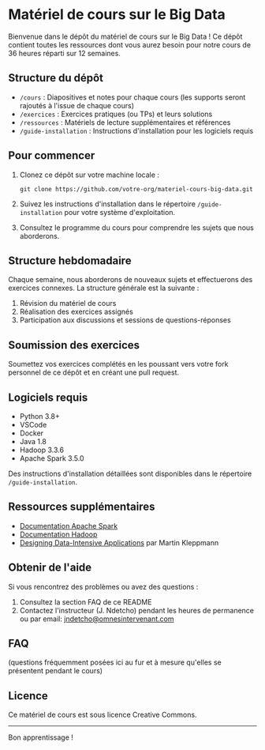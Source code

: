 # Matériel de cours sur le Big Data

Bienvenue dans le dépôt du matériel de cours sur le Big Data ! Ce dépôt contient toutes les ressources dont vous aurez besoin pour notre cours de 36 heures réparti sur 12 semaines.

## Structure du dépôt

- `/cours` : Diapositives et notes pour chaque cours (les supports seront rajoutés à l'issue de chaque cours)
- `/exercices` : Exercices pratiques (ou TPs) et leurs solutions
- `/ressources` : Matériels de lecture supplémentaires et références
- `/guide-installation` : Instructions d'installation pour les logiciels requis

## Pour commencer

1. Clonez ce dépôt sur votre machine locale :
   ```
   git clone https://github.com/votre-org/materiel-cours-big-data.git
   ```

2. Suivez les instructions d'installation dans le répertoire `/guide-installation` pour votre système d'exploitation.

3. Consultez le programme du cours pour comprendre les sujets que nous aborderons.

## Structure hebdomadaire

Chaque semaine, nous aborderons de nouveaux sujets et effectuerons des exercices connexes. La structure générale est la suivante :

1. Révision du matériel de cours
2. Réalisation des exercices assignés
3. Participation aux discussions et sessions de questions-réponses

## Soumission des exercices

Soumettez vos exercices complétés en les poussant vers votre fork personnel de ce dépôt et en créant une pull request.

## Logiciels requis

- Python 3.8+
- VSCode
- Docker
- Java 1.8
- Hadoop 3.3.6
- Apache Spark 3.5.0

Des instructions d'installation détaillées sont disponibles dans le répertoire `/guide-installation`.

## Ressources supplémentaires

- [Documentation Apache Spark](https://spark.apache.org/docs/latest/)
- [Documentation Hadoop](https://hadoop.apache.org/docs/current/)
- [Designing Data-Intensive Applications](https://dataintensive.net/) par Martin Kleppmann

## Obtenir de l'aide

Si vous rencontrez des problèmes ou avez des questions :

1. Consultez la section FAQ de ce README
2. Contactez l'instructeur (J. Ndetcho) pendant les heures de permanence ou par email: jndetcho@omnesintervenant.com

## FAQ

(questions fréquemment posées ici au fur et à mesure qu'elles se présentent pendant le cours)

## Licence

Ce matériel de cours est sous licence Creative Commons.

---

Bon apprentissage !
